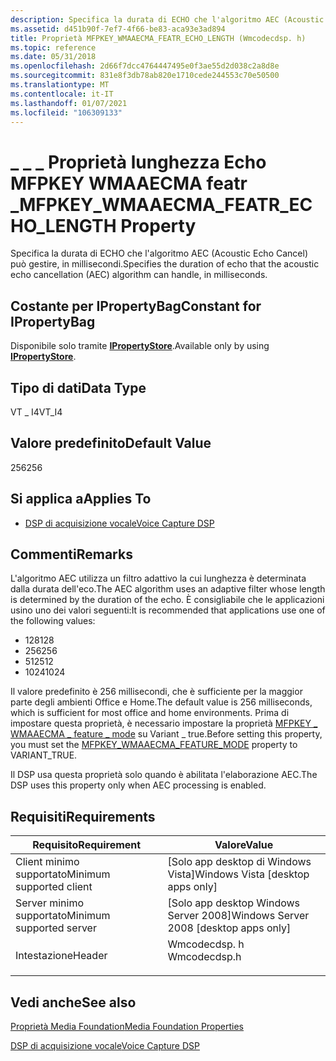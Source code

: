 ```yaml
---
description: Specifica la durata di ECHO che l'algoritmo AEC (Acoustic Echo Cancel) può gestire, in millisecondi.
ms.assetid: d451b90f-7ef7-4f66-be83-aca93e3ad894
title: Proprietà MFPKEY_WMAAECMA_FEATR_ECHO_LENGTH (Wmcodecdsp. h)
ms.topic: reference
ms.date: 05/31/2018
ms.openlocfilehash: 2d66f7dcc4764447495e0f3ae55d2d038c2a8d8e
ms.sourcegitcommit: 831e8f3db78ab820e1710cede244553c70e50500
ms.translationtype: MT
ms.contentlocale: it-IT
ms.lasthandoff: 01/07/2021
ms.locfileid: "106309133"
---
```

# <a name="mfpkey_wmaaecma_featr_echo_length-property"></a><span data-ttu-id="392ce-103">\_ \_ \_ Proprietà lunghezza Echo MFPKEY WMAAECMA featr \_</span><span class="sxs-lookup"><span data-stu-id="392ce-103">MFPKEY\_WMAAECMA\_FEATR\_ECHO\_LENGTH Property</span></span>

<span data-ttu-id="392ce-104">Specifica la durata di ECHO che l'algoritmo AEC (Acoustic Echo Cancel) può gestire, in millisecondi.</span><span class="sxs-lookup"><span data-stu-id="392ce-104">Specifies the duration of echo that the acoustic echo cancellation (AEC) algorithm can handle, in milliseconds.</span></span>

## <a name="constant-for-ipropertybag"></a><span data-ttu-id="392ce-105">Costante per IPropertyBag</span><span class="sxs-lookup"><span data-stu-id="392ce-105">Constant for IPropertyBag</span></span>

<span data-ttu-id="392ce-106">Disponibile solo tramite [**IPropertyStore**](/windows/win32/api/propsys/nn-propsys-ipropertystore).</span><span class="sxs-lookup"><span data-stu-id="392ce-106">Available only by using [**IPropertyStore**](/windows/win32/api/propsys/nn-propsys-ipropertystore).</span></span>

## <a name="data-type"></a><span data-ttu-id="392ce-107">Tipo di dati</span><span class="sxs-lookup"><span data-stu-id="392ce-107">Data Type</span></span>

<span data-ttu-id="392ce-108">VT \_ I4</span><span class="sxs-lookup"><span data-stu-id="392ce-108">VT\_I4</span></span>

## <a name="default-value"></a><span data-ttu-id="392ce-109">Valore predefinito</span><span class="sxs-lookup"><span data-stu-id="392ce-109">Default Value</span></span>

<span data-ttu-id="392ce-110">256</span><span class="sxs-lookup"><span data-stu-id="392ce-110">256</span></span>

## <a name="applies-to"></a><span data-ttu-id="392ce-111">Si applica a</span><span class="sxs-lookup"><span data-stu-id="392ce-111">Applies To</span></span>

-   [<span data-ttu-id="392ce-112">DSP di acquisizione vocale</span><span class="sxs-lookup"><span data-stu-id="392ce-112">Voice Capture DSP</span></span>](voicecapturedmo.md)

## <a name="remarks"></a><span data-ttu-id="392ce-113">Commenti</span><span class="sxs-lookup"><span data-stu-id="392ce-113">Remarks</span></span>

<span data-ttu-id="392ce-114">L'algoritmo AEC utilizza un filtro adattivo la cui lunghezza è determinata dalla durata dell'eco.</span><span class="sxs-lookup"><span data-stu-id="392ce-114">The AEC algorithm uses an adaptive filter whose length is determined by the duration of the echo.</span></span> <span data-ttu-id="392ce-115">È consigliabile che le applicazioni usino uno dei valori seguenti:</span><span class="sxs-lookup"><span data-stu-id="392ce-115">It is recommended that applications use one of the following values:</span></span>

-   <span data-ttu-id="392ce-116">128</span><span class="sxs-lookup"><span data-stu-id="392ce-116">128</span></span>
-   <span data-ttu-id="392ce-117">256</span><span class="sxs-lookup"><span data-stu-id="392ce-117">256</span></span>
-   <span data-ttu-id="392ce-118">512</span><span class="sxs-lookup"><span data-stu-id="392ce-118">512</span></span>
-   <span data-ttu-id="392ce-119">1024</span><span class="sxs-lookup"><span data-stu-id="392ce-119">1024</span></span>

<span data-ttu-id="392ce-120">Il valore predefinito è 256 millisecondi, che è sufficiente per la maggior parte degli ambienti Office e Home.</span><span class="sxs-lookup"><span data-stu-id="392ce-120">The default value is 256 milliseconds, which is sufficient for most office and home environments.</span></span> <span data-ttu-id="392ce-121">Prima di impostare questa proprietà, è necessario impostare la proprietà [MFPKEY \_ WMAAECMA \_ feature \_ mode](mfpkey-wmaaecma-feature-modeproperty.md) su Variant \_ true.</span><span class="sxs-lookup"><span data-stu-id="392ce-121">Before setting this property, you must set the [MFPKEY\_WMAAECMA\_FEATURE\_MODE](mfpkey-wmaaecma-feature-modeproperty.md) property to VARIANT\_TRUE.</span></span>

<span data-ttu-id="392ce-122">Il DSP usa questa proprietà solo quando è abilitata l'elaborazione AEC.</span><span class="sxs-lookup"><span data-stu-id="392ce-122">The DSP uses this property only when AEC processing is enabled.</span></span>

## <a name="requirements"></a><span data-ttu-id="392ce-123">Requisiti</span><span class="sxs-lookup"><span data-stu-id="392ce-123">Requirements</span></span>



| <span data-ttu-id="392ce-124">Requisito</span><span class="sxs-lookup"><span data-stu-id="392ce-124">Requirement</span></span> | <span data-ttu-id="392ce-125">Valore</span><span class="sxs-lookup"><span data-stu-id="392ce-125">Value</span></span> |
|-------------------------------------|-----------------------------------------------------------------------------------------|
| <span data-ttu-id="392ce-126">Client minimo supportato</span><span class="sxs-lookup"><span data-stu-id="392ce-126">Minimum supported client</span></span><br/> | <span data-ttu-id="392ce-127">\[Solo app desktop di Windows Vista\]</span><span class="sxs-lookup"><span data-stu-id="392ce-127">Windows Vista \[desktop apps only\]</span></span><br/>                                          |
| <span data-ttu-id="392ce-128">Server minimo supportato</span><span class="sxs-lookup"><span data-stu-id="392ce-128">Minimum supported server</span></span><br/> | <span data-ttu-id="392ce-129">\[Solo app desktop Windows Server 2008\]</span><span class="sxs-lookup"><span data-stu-id="392ce-129">Windows Server 2008 \[desktop apps only\]</span></span><br/>                                    |
| <span data-ttu-id="392ce-130">Intestazione</span><span class="sxs-lookup"><span data-stu-id="392ce-130">Header</span></span><br/>                   | <dl> <span data-ttu-id="392ce-131"><dt>Wmcodecdsp. h</dt></span><span class="sxs-lookup"><span data-stu-id="392ce-131"><dt>Wmcodecdsp.h</dt></span></span> </dl> |



## <a name="see-also"></a><span data-ttu-id="392ce-132">Vedi anche</span><span class="sxs-lookup"><span data-stu-id="392ce-132">See also</span></span>

<dl> <dt>

[<span data-ttu-id="392ce-133">Proprietà Media Foundation</span><span class="sxs-lookup"><span data-stu-id="392ce-133">Media Foundation Properties</span></span>](media-foundation-properties.md)
</dt> <dt>

[<span data-ttu-id="392ce-134">DSP di acquisizione vocale</span><span class="sxs-lookup"><span data-stu-id="392ce-134">Voice Capture DSP</span></span>](voicecapturedmo.md)
</dt> </dl>

 

 
